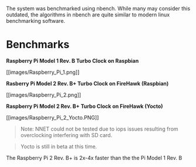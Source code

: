 The system was benchmarked using nbench. While many may consider this outdated, the algorithms in nbench are quite similar to modern linux benchmarking software.

# Benchmarks

**Raspberry Pi Model 1 Rev. B Turbo Clock on Raspbian**

[[images/Raspberry_Pi_1.png]]

**Rasberry Pi Model 2 Rev. B+ Turbo Clock on FireHawk (Raspbian)**

[[images/Raspberry_Pi_2.png]]

**Raspberry Pi Model 2 Rev. B+ Turbo Clock on FireHawk (Yocto)**

[[images/Raspberry_Pi_2_Yocto.PNG]]
> Note: NNET could not be tested due to iops issues resulting from overclocking interfering with SD card.

> Yocto is still in beta at this time.

The Raspberry Pi 2 Rev. B+ is 2x-4x faster than the the Pi Model 1 Rev. B